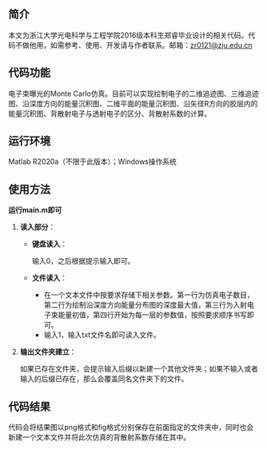 ## 简介

本文为浙江大学光电科学与工程学院2016级本科生郑睿毕业设计的相关代码。代码不做他用，如需参考、使用、开发请与作者联系。邮箱：<zr0121@zju.edu.cn>

## 代码功能

电子束曝光的Monte Carlo仿真。目前可以实现绘制电子的二维追迹图、三维追迹图、沿深度方向的能量沉积图、二维平面的能量沉积图、沿矢径R方向的胶层内的能量沉积图、背散射电子与透射电子的区分、背散射系数的计算。

## 运行环境

Matlab R2020a（不限于此版本）；Windows操作系统

## 使用方法

**运行main.m即可**

1. **读入部分**：

   * **键盘读入**：

     输入0，之后根据提示输入即可。

   * **文件读入**：

     * 在一个文本文件中按要求存储下相关参数。第一行为仿真电子数目，第二行为绘制沿深度方向能量分布图的深度最大值，第三行为入射电子束能量初值，第四行开始为每一层的参数值，按照要求顺序书写即可。
     * 输入1，输入txt文件名即可读入文件。

2. **输出文件夹建立**：

   ​	如果已存在文件夹，会提示输入后缀以新建一个其他文件夹；如果不输入或者输入的后缀已存在，那么会覆盖同名文件夹下的文件。

## 代码结果

代码会将结果图以png格式和fig格式分别保存在前面指定的文件夹中，同时也会新建一个文本文件并将此次仿真的背散射系数存储在其中。



